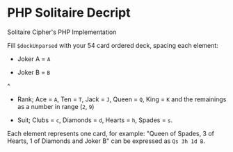 # PHP Solitaire Decript
Solitaire Cipher's PHP Implementation

Fill `$deckUnparsed` with your 54 card ordered deck, spacing each element:

*   Joker A = `A`
  
*   Joker B = `B`
  
^
  
*   Rank; Ace = `A`, Ten = `T`, Jack = `J`, Queen =  `Q`, King = `K` and the remainings as a number in range (`2`, `9`) 
  
*   Suit; Clubs = `c`, Diamonds = `d`, Hearts = `h`, Spades = `s`.

Each element represents one card, for example:
"Queen of Spades, 3 of Hearts, 1 of Diamonds and Joker B" can be expressed as `Qs 3h 1d B`.
